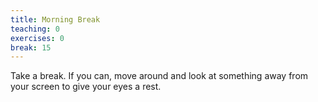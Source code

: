 ```yaml
---
title: Morning Break
teaching: 0
exercises: 0
break: 15
---
```


Take a break. If you can, move around and look at something away from your screen to give your eyes a rest.


